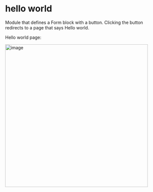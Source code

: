 # hello world

Module that defines a Form block with a button. Clicking the button redirects
to a page that says Hello world.

Hello world page:

<img width="459" alt="image" src="https://github.com/nathom/drupal-hello-world/assets/74019033/bdbe38d4-c0ff-45b5-b793-c12827847cfe">
